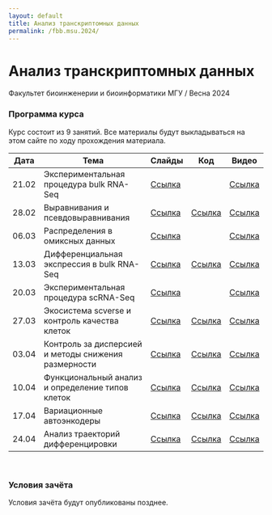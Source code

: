 ```yaml
---
layout: default
title: Анализ транскриптомных данных
permalink: /fbb.msu.2024/
---
```

# **Анализ транскриптомных данных**
Факультет биоинженерии и биоинформатики МГУ / Весна 2024

### Программа курса
Курс состоит из 9 занятий. Все материалы будут выкладываться на этом сайте по ходу прохождения материала.

|Дата|Тема|Слайды|Код|Видео|
|-|-|-|-|-|
|21.02|Экспериментальная процедура bulk RNA-Seq|[Ссылка](https://docs.google.com/presentation/d/1PyPVy2jyY_x2UiCU6pOpYv7nH0Q8xmotHK1E8VkYACo/edit?usp=sharing)||[Ссылка](https://www.youtube.com/watch?v=CDrHh2BFB5k)|
|28.02|Выравнивания и псевдовыравнивания|[Ссылка](https://docs.google.com/presentation/d/1iQQOGIyirT9STQAqK_aIJKPTBXK-zk-IluZ91i_uzFs/edit?usp=sharing)|[Ссылка](https://colab.research.google.com/drive/1FsovdBxy11x1NK9WMuguSEYuFVva2sWL?usp=sharing)|[Ссылка](https://www.youtube.com/watch?v=mZo75tbcRv4)|
|06.03|Распределения в омиксных данных|[Ссылка](https://drive.google.com/file/d/17MliZgooAb-flv88Q-agLiTgae6YSSTn/view?usp=sharing)||[Ссылка](https://www.youtube.com/watch?v=f27Jw6z6Rmg)|
|13.03|Дифференциальная экспрессия в bulk RNA-Seq|[Ссылка](https://drive.google.com/file/d/14eQnFgeaeqLZ0YFXkcEmYmvTeHyTlXhc/view?usp=share_link)|[Ссылка](https://colab.research.google.com/drive/1WOfH664uXmfORzpjyttnCc-wOfTEhYqU?usp=sharing)|[Ссылка](https://www.youtube.com/watch?v=f1N7CRc_zCE)|
|20.03|Экспериментальная процедура scRNA-Seq|[Ссылка]()||[Ссылка]()|
|27.03|Экосистема scverse и контроль качества клеток|[Ссылка]()|[Ссылка]()|[Ссылка]()|
|03.04|Контроль за дисперсией и методы снижения размерности|[Ссылка]()|[Ссылка]()|[Ссылка]()|
|10.04|Функциональный анализ и определение типов клеток|[Ссылка]()|[Ссылка]()|[Ссылка]()|
|17.04|Вариационные автоэнкодеры|[Ссылка]()|[Ссылка]()|[Ссылка]()|
|24.04|Анализ траекторий дифференцировки|[Ссылка]()|[Ссылка]()|[Ссылка]()|

<br>

### Условия зачёта
Условия зачёта будут опубликованы позднее.
